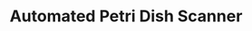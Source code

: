 ---
layout: post
title: Automated Petri Dish Scanner
img: poe-petri 
team: 2
code: Arduino C
icon0: fa-wrench
---